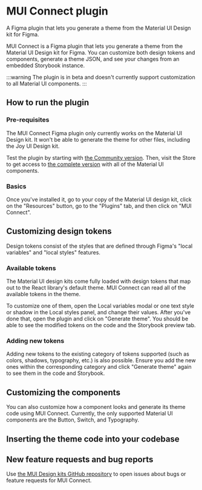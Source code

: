 # MUI Connect plugin

<p class="description">A Figma plugin that lets you generate a theme from the Material UI Design kit for Figma. </p>

MUI Connect is a Figma plugin that lets you generate a theme from the Material UI Design kit for Figma.
You can customize both design tokens and components, generate a theme JSON, and see your changes from an embedded Storybook instance.

:::warning
The plugin is in beta and doesn't currently support customization to all Material UI components.
:::

## How to run the plugin

### Pre-requisites

The MUI Connect Figma plugin only currently works on the Material UI Design kit.
It won't be able to generate the theme for other files, including the Joy UI Design kit.

Test the plugin by starting with [the Community version](https://www.figma.com/community/file/912837788133317724/material-ui-for-figma-and-mui-x).
Then, visit the Store to get access to [the complete version](https://mui.com/r/material-ui-figma-latest/) with all of the Material UI components.

### Basics

Once you've installed it, go to your copy of the Material UI design kit, click on the "Resources" button, go to the "Plugins" tab, and then click on "MUI Connect".

## Customizing design tokens

Design tokens consist of the styles that are defined through Figma's "local variables" and "local styles" features.

### Available tokens

The Material UI design kits come fully loaded with design tokens that map out to the React library's default theme.
MUI Connect can read all of the available tokens in the theme.

To customize one of them, open the Local variables modal or one text style or shadow in the Local styles panel, and change their values.
After you've done that, open the plugin and click on "Generate theme".
You should be able to see the modified tokens on the code and the Storybook preview tab.

### Adding new tokens

Adding new tokens to the existing category of tokens supported (such as colors, shadows, typography, etc.) is also possible.
Ensure you add the new ones within the corresponding category and click "Generate theme" again to see them in the code and Storybook.

## Customizing the components

You can also customize how a component looks and generate its theme code using MUI Connect.
Currently, the only supported Material UI components are the Button, Switch, and Typography.

## Inserting the theme code into your codebase

## New feature requests and bug reports

Use [the MUI Design kits GitHub repository](https://github.com/mui/mui-design-kits/issues/new/choose) to open issues about bugs or feature requests for MUI Connect.
